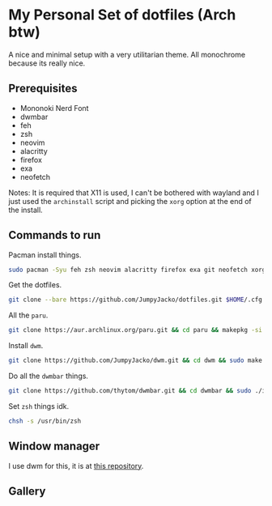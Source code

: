 # My Personal Set of dotfiles (Arch btw)
A nice and minimal setup with a very utilitarian theme. All monochrome because its really nice.

## Prerequisites
- Mononoki Nerd Font
- dwmbar
- feh
- zsh
- neovim
- alacritty
- firefox
- exa
- neofetch

Notes:
It is required that X11 is used, I can't be bothered with wayland and I just used the `archinstall` script and picking the `xorg` option at the end of the install.

## Commands to run
Pacman install things.
```sh
sudo pacman -Syu feh zsh neovim alacritty firefox exa git neofetch xorg base-devel
```

Get the dotfiles.
```sh
git clone --bare https://github.com/JumpyJacko/dotfiles.git $HOME/.cfg && alias config='/usr/bin/git --git-dir=$HOME/.cfg/ --work-tree=$HOME'
```

All the `paru`.
```sh
git clone https://aur.archlinux.org/paru.git && cd paru && makepkg -si && cd .. && paru -S nerd-fonts-mononoki
```

Install `dwm`.
```sh
git clone https://github.com/JumpyJacko/dwm.git && cd dwm && sudo make clean install && cd ..
```

Do all the `dwmbar` things.
```sh
git clone https://github.com/thytom/dwmbar.git && cd dwmbar && sudo ./install.sh && cd .. && sudo cp ~/.config/dwmbar/dwmbarrc /usr/share/dwmbar/config
```

Set `zsh` things idk.
```sh
chsh -s /usr/bin/zsh
```

## Window manager
I use dwm for this, it is at [this repository](https://github.com/JumpyJacko/dwm).

## Gallery
